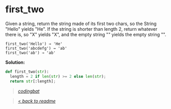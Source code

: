 # first_two

Given a string, return the string made of its first two chars, so the String "Hello" yields "He". If the string is shorter than length 2, return whatever there is, so "X" yields "X", and the empty string "" yields the empty string "".

```
first_two('Hello') → 'He'
first_two('abcdefg') → 'ab'
first_two('ab') → 'ab'
```

**Solution:**

```python
def first_two(str):
  length = 2 if len(str) >= 2 else len(str);
  return str[:length];
```

> _[codingbat](https://codingbat.com/prob/p184816)_

> [< _back to readme_](FINDREPLACEREADME)